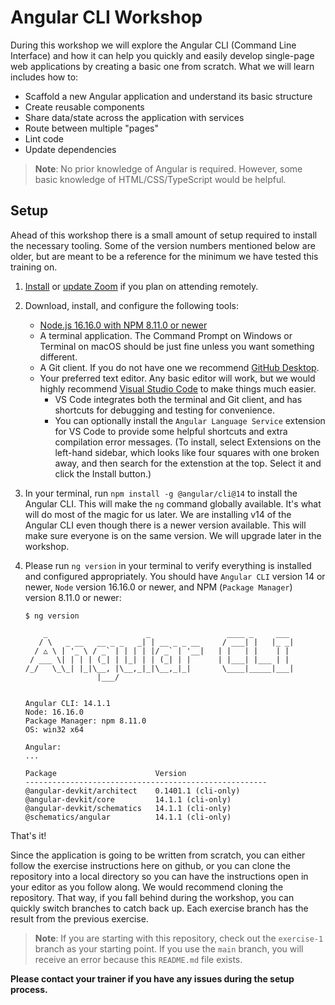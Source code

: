 # Angular CLI Workshop

During this workshop we will explore the Angular CLI (Command Line Interface) and how it can help you quickly and easily develop single-page web applications by creating a basic one from scratch. What we will learn includes how to:

* Scaffold a new Angular application and understand its basic structure
* Create reusable components
* Share data/state across the application with services
* Route between multiple "pages"
* Lint code
* Update dependencies

> **Note**: No prior knowledge of Angular is required. However, some basic knowledge of HTML/CSS/TypeScript would be helpful.

## Setup

Ahead of this workshop there is a small amount of setup required to install the necessary tooling. Some of the version numbers mentioned below are older, but are meant to be a reference for the minimum we have tested this training on.

1. [Install](https://zoom.us/download) or [update Zoom](https://support.zoom.us/hc/en-us/articles/201362233-Upgrade-update-to-the-latest-version) if you plan on attending remotely.
1. Download, install, and configure the following tools:
    * [Node.js 16.16.0 with NPM 8.11.0 or newer](https://nodejs.org/en/download/)
    * A terminal application. The Command Prompt on Windows or Terminal on macOS should be just fine unless you want something different.
    * A Git client. If you do not have one we recommend [GitHub Desktop](https://desktop.github.com/).
    * Your preferred text editor. Any basic editor will work, but we would highly recommend [Visual Studio Code](https://code.visualstudio.com/) to make things much easier.
		* VS Code integrates both the terminal and Git client, and has shortcuts for debugging and testing for convenience.
		* You can optionally install the `Angular Language Service` extension for VS Code to provide some helpful shortcuts and extra compilation error messages. (To install, select Extensions on the left-hand sidebar, which looks like four squares with one broken away, and then search for the extenstion at the top. Select it and click the Install button.)
1. In your terminal, run `npm install -g @angular/cli@14` to install the Angular CLI. This will make the `ng` command globally available. It's what will do most of the magic for us later. We are installing v14 of the Angular CLI even though there is a newer version available. This will make sure everyone is on the same version. We will upgrade later in the workshop.
1. Please run `ng version` in your terminal to verify everything is installed and configured appropriately. You should have `Angular CLI` version 14 or newer, `Node` version 16.16.0 or newer, and NPM (`Package Manager`) version 8.11.0 or newer:

      ```
      $ ng version
      
          _                      _                 ____ _     ___
         / \   _ __   __ _ _   _| | __ _ _ __     / ___| |   |_ _|
        / △ \ | '_ \ / _` | | | | |/ _` | '__|   | |   | |    | |
       / ___ \| | | | (_| | |_| | | (_| | |      | |___| |___ | |
      /_/   \_\_| |_|\__, |\__,_|_|\__,_|_|       \____|_____|___|
                      |___/
    

      Angular CLI: 14.1.1
      Node: 16.16.0
      Package Manager: npm 8.11.0 
      OS: win32 x64

      Angular: 
      ... 

      Package                      Version
      ------------------------------------------------------
      @angular-devkit/architect    0.1401.1 (cli-only)
      @angular-devkit/core         14.1.1 (cli-only)
      @angular-devkit/schematics   14.1.1 (cli-only)
      @schematics/angular          14.1.1 (cli-only)
      ```

That's it!

Since the application is going to be written from scratch, you can either follow the exercise instructions here on github, or you can clone the repository into a local directory so you can have the instructions open in your editor as you follow along. We would recommend cloning the repository. That way, if you fall behind during the workshop, you can quickly switch branches to catch back up. Each exercise branch has the result from the previous exercise.

> **Note**: If you are starting with this repository, check out the `exercise-1` branch as your starting point. If you use the `main` branch, you will receive an error because this `README.md` file exists. 

**Please contact your trainer if you have any issues during the setup process.**
